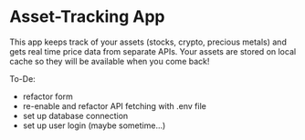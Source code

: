 # Asset-Tracking App

This app keeps track of your assets (stocks, crypto, precious metals) and gets real time price data from separate APIs.
Your assets are stored on local cache so they will be available when you come back!

To-De:
-  refactor form
- re-enable and refactor API fetching with .env file
- set up database connection
- set up user login (maybe sometime...)
